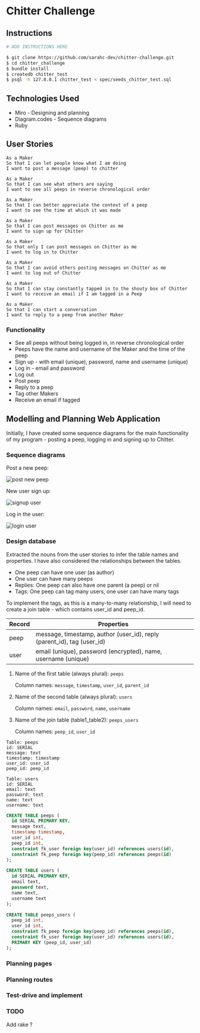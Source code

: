 # Chitter Challenge

## Instructions

```bash
# ADD INSTRUCTIONS HERE

$ git clone https://github.com/sarahc-dev/chitter-challenge.git
$ cd chitter_challenge
$ bundle install
$ createdb chitter_test
$ psql -h 127.0.0.1 chitter_test < spec/seeds_chitter_test.sql
```

## Technologies Used

- Miro - Designing and planning
- Diagram.codes - Sequence diagrams
- Ruby

## User Stories

```plain
As a Maker
So that I can let people know what I am doing
I want to post a message (peep) to chitter

As a Maker
So that I can see what others are saying
I want to see all peeps in reverse chronological order

As a Maker
So that I can better appreciate the context of a peep
I want to see the time at which it was made

As a Maker
So that I can post messages on Chitter as me
I want to sign up for Chitter

As a Maker
So that only I can post messages on Chitter as me
I want to log in to Chitter

As a Maker
So that I can avoid others posting messages on Chitter as me
I want to log out of Chitter

As a Maker
So that I can stay constantly tapped in to the shouty box of Chitter
I want to receive an email if I am tagged in a Peep

As a Maker
So that I can start a conversation
I want to reply to a peep from another Maker
```

### Functionality

- See all peeps without being logged in, in reverse chronological order
- Peeps have the name and username of the Maker and the time of the peep
- Sign up - with email (unique), password, name and username (unique)
- Log in - email and password
- Log out
- Post peep
- Reply to a peep
- Tag other Makers
- Receive an email if tagged

## Modelling and Planning Web Application

Initially, I have created some sequence diagrams for the main functionality of my program - posting a peep, logging in and signing up to Chitter.

### Sequence diagrams

Post a new peep:

![post new peep](https://previews.dropbox.com/p/thumb/AB4tQuNlmzN9D3XcXjBTU833gt2SgeN36gWvZC2aSlClqUfNJuncjFWQ_eJCLaK7ZMZURi8x-GiW3-9B-oa7u9diM24n98ni3M1Gs3qcoyrmIANKFG6e5NL3M1Bm4_Jh8_Bb379t6LPiSgjG6lNtOhoDJpp4iGJZG-zfeD3vwpNMMUCqcrhShM3vxn3yQHXg7ii0onKLPOWLsbkle00Wjgthhl13dgK0RGqLqpgNINS8UiEWcrreyPmLYPMBz67FN2ZRgJwmZNzGMfNOc5xAY4tZMZrZov2bZD_sA1AX1fdruQKzeiaicilTQAzpQOKVdA9EU9C3rbfpp51vUlOBox_fY-dUkxW_lVaYNBUyI-u2l7ST0pFtMgB1A4_7gG5JKnM/p.png)

New user sign up:

![signup user](https://www.dropbox.com/s/w0qs7n0gyr11l5d/signup-user.png?dl=1)

Log in the user:

![login user](https://www.dropbox.com/s/r0ki675kotlyvil/login-user.png?dl=1)

### Design database

Extracted the nouns from the user stories to infer the table names and properties. I have also considered the relationships between the tables.

- One peep can have one user (as author)
- One user can have many peeps
- Replies: One peep can also have one parent (a peep) or nil
- Tags: One peep can tag many users, one user can have many tags

To implement the tags, as this is a many-to-many relationship, I will need to create a join table - which contains user_id and peep_id.

| Record | Properties                                                             |
| ------ | ---------------------------------------------------------------------- |
| peep   | message, timestamp, author (user_id), reply (parent_id), tag (user_id) |
| user   | email (unique), password (encrypted), name, username (unique)          |

1. Name of the first table (always plural): `peeps`

   Column names: `message`, `timestamp`, `user_id`, `parent_id`

2. Name of the second table (always plural): `users`

   Column names: `email`, `password`, `name`, `username`

3. Name of the join table (table1_table2): `peeps_users`

   Column names: `peep_id`, `user_id`

```plain
Table: peeps
id: SERIAL
message: text
timestamp: timestamp
user_id: user_id
peep_id: peep_id

Table: users
id: SERIAL
email: text
password: text
name: text
username: text
```

```sql
CREATE TABLE peeps (
  id SERIAL PRIMARY KEY,
  message text,
  timestamp timestamp,
  user_id int,
  peep_id int,
  constraint fk_user foreign key(user_id) references users(id),
  constraint fk_peep foreign key(peep_id) references peeps(id)
);

CREATE TABLE users (
  id SERIAL PRIMARY KEY,
  email text,
  password text,
  name text,
  username text
);

CREATE TABLE peeps_users (
  peep_id int,
  user_id int,
  constraint fk_peep foreign key(peep_id) references peeps(id),
  constraint fk_user foreign key(user_id) references users(id),
  PRIMARY KEY (peep_id, user_id)
);
```

### Planning pages

### Planning routes

### Test-drive and implement

### TODO

Add rake ?
